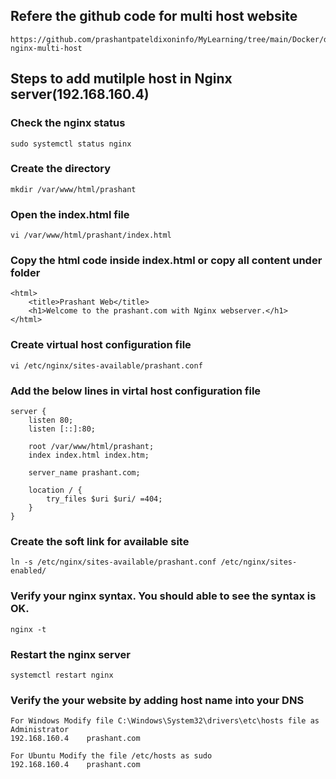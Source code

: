 ## Refere the github code for multi host website
    https://github.com/prashantpateldixoninfo/MyLearning/tree/main/Docker/docker-nginx-multi-host

## Steps to add mutilple host in Nginx server(192.168.160.4)

### Check the nginx status
    sudo systemctl status nginx

### Create the directory
    mkdir /var/www/html/prashant

### Open the index.html file
    vi /var/www/html/prashant/index.html

### Copy the html code inside index.html or copy all content under folder
    <html>
        <title>Prashant Web</title>
        <h1>Welcome to the prashant.com with Nginx webserver.</h1>
    </html>

### Create virtual host configuration file
    vi /etc/nginx/sites-available/prashant.conf

### Add the below lines in virtal host configuration file
    server {
        listen 80;
        listen [::]:80;

        root /var/www/html/prashant;
        index index.html index.htm;

        server_name prashant.com;

        location / {
            try_files $uri $uri/ =404;
        }
    }

### Create the soft link for available site
    ln -s /etc/nginx/sites-available/prashant.conf /etc/nginx/sites-enabled/

### Verify your nginx syntax. You should able to see the syntax is OK.
    nginx -t

### Restart the nginx server
    systemctl restart nginx

### Verify the your website by adding host name into your DNS
    For Windows Modify file C:\Windows\System32\drivers\etc\hosts file as Administrator
    192.168.160.4    prashant.com

    For Ubuntu Modify the file /etc/hosts as sudo
    192.168.160.4    prashant.com
